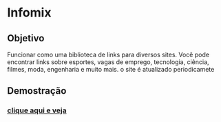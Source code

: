 # Infomix

## Objetivo

Funcionar como uma biblioteca de links para diversos sites.
Você pode encontrar links sobre esportes, vagas de emprego, tecnologia, ciência, filmes, moda, engenharia e muito mais.
o site é atualizado periodicamete

## Demostração

### [clique aqui e veja](https://cledsonb.github.io/Infomix/)

